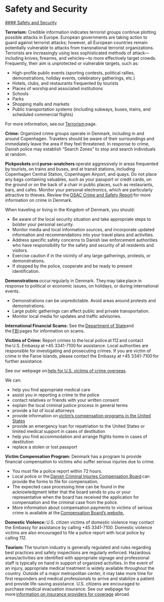 # Safety and Security

[#### Safety and Security](javascript:void(0); "Safety and Security")

**Terrorism:** Credible information indicates terrorist groups continue plotting possible attacks in Europe. European governments are taking action to guard against terrorist attacks; however, all European countries remain potentially vulnerable to attacks from transnational terrorist organizations. Terrorists are increasingly using less sophisticated methods of attack—including knives, firearms, and vehicles—to more effectively target crowds.  Frequently, their aim is unprotected or vulnerable targets, such as:

* High-profile public events (sporting contests, political rallies, demonstrations, holiday events, celebratory gatherings, etc.)
* Hotels, clubs, and restaurants frequented by tourists
* Places of worship and associated institutions
* Schools
* Parks
* Shopping malls and markets
* Public transportation systems (including subways, buses, trains, and scheduled commercial flights)

For more information, see our [Terrorism](https://travel.state.gov/content/travel/en/international-travel/emergencies/terrorism.html) page.

**Crime:** Organized crime groups operate in Denmark, including in and around Copenhagen. Travelers should be aware of their surroundings and immediately leave the area if they feel threatened. In response to crime, Danish police may establish “Search Zones” to stop and search individuals at random.

**Pickpockets** and **purse-snatchers** operate aggressively in areas frequented by tourists, on trains and buses, and at transit stations, including Copenhagen Central Station, Copenhagen Airport, and quays. Do not place any bags containing valuables, such as your passport or credit cards, on the ground or on the back of a chair in public places, such as restaurants, bars, and cafes. Monitor your personal electronics, which are particularly attractive to thieves. Review the [OSAC Crime and Safety Report](https://www.osac.gov/Content/Report/4fbcbb05-5b6b-4c1d-a49d-15f4aeb7913b) for more information on crime in Denmark.

When traveling or living in the Kingdom of Denmark, you should:

* Be aware of the local security situation and take appropriate steps to bolster your personal security.
* Monitor media and local information sources, and incorporate updated information and recommendations into your travel plans and activities.
* Address specific safety concerns to Danish law enforcement authorities who have responsibility for the safety and security of all residents and visitors.
* Exercise caution if in the vicinity of any large gatherings, protests, or demonstrations.
* If stopped by the police, cooperate and be ready to present identification.

**Demonstrations** occur regularly in Denmark. They may take place in response to political or economic issues, on holidays, or during international events.

* Demonstrations can be unpredictable. Avoid areas around protests and demonstrations.
* Large public gatherings can affect public and private transportation.
* Monitor local media for updates and traffic advisories.

**International Financial Scams:** See the [Department of State](http://travel.state.gov/content/passports/english/emergencies/scams.html)and the [FBI](https://www.fbi.gov/scams-and-safety/common-scams-and-crimes) pages for information on scams.

**Victims of Crime:** Report crimes to the local police at 112 and contact the U.S. Embassy at +45 3341-7100 for assistance. Local authorities are responsible for investigating and prosecuting crimes. If you are victim of crime in the Faroe Islands, please contact the Embassy at +45 3341-7100 for further assistance.

See our webpage on [help for U.S. victims of crime overseas](https://travel.state.gov/content/travel/en/international-travel/emergencies/crime.html).

We can:

* help you find appropriate medical care
* assist you in reporting a crime to the police
* contact relatives or friends with your written consent
* explain the local criminal justice process in general terms
* provide a list of local attorneys
* provide information on [victim’s compensation programs in the United States](https://travel.state.gov/content/travel/en/international-travel/emergencies/crime.html)
* provide an emergency loan for repatriation to the United States or limited medical support in cases of destitution
* help you find accommodation and arrange flights home in cases of destitution
* replace a stolen or lost passport

**Victim Compensation Program:** Denmark has a program to provide financial compensation to victims who suffer serious injuries due to crime.

* You must file a police report within 72 hours.
* Local police or the [Danish Criminal Injuries Compensation Board](https://www.civilstyrelsen.dk/sagsomraader/erstatningsnaevnet) can provide the forms to file for compensation.
* The expected case processing time can be found in the acknowledgment letter that the board sends to you or your representative when the board has received the application for compensation and the criminal case from the police.
* More information about compensation payments to victims of serious crime is available at the [Compensation Board’s website.](https://www.civilstyrelsen.dk/sagsomraader/erstatningsnaevnet)

**Domestic Violence:** U.S. citizen victims of domestic violence may contact the Embassy for assistance by calling +45 3341-7100. Domestic violence victims are also encouraged to file a police report with local police by calling 112.

**Tourism:** The tourism industry is generally regulated and rules regarding best practices and safety inspections are regularly enforced. Hazardous areas/activities are identified with appropriate signage and professional staff is typically on hand in support of organized activities. In the event of an injury, appropriate medical treatment is widely available throughout the country. Outside of a major metropolitan center, it may take more time for first responders and medical professionals to arrive and stabilize a patient and provide life-saving assistance. U.S. citizens are encouraged to purchase medical evacuation insurance. See our webpage for more [information on insurance providers for coverage](https://travel.state.gov/content/travel/en/international-travel/before-you-go/your-health-abroad/Insurance_Coverage_Overseas.html) abroad.